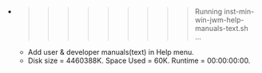 * >>>>>>>>> Running inst-min-win-jwm-help-manuals-text.sh ...
  * Add user & developer manuals(text) in Help menu.
  * Disk size = 4460388K. Space Used = 60K. Runtime = 00:00:00:00.
